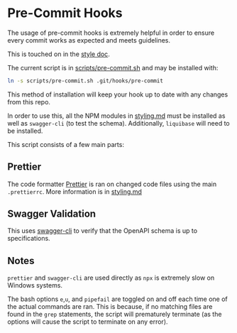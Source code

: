 # Pre-Commit Hooks

The usage of pre-commit hooks is extremely helpful in order to ensure every commit works as expected
and meets guidelines.

This is touched on in the [style doc](styling.md).

The current script is in [scripts/pre-commit.sh](/scripts/pre-commit.sh) and may be installed with:

```sh
ln -s scripts/pre-commit.sh .git/hooks/pre-commit
```

This method of installation will keep your hook up to date with any changes from this repo.

In order to use this, all the NPM modules in [styling.md](styling.md) must be installed as well as
`swagger-cli` (to test the schema). Additionally, `liquibase` will need to be installed.

This script consists of a few main parts:

## Prettier

The code formatter [Prettier](https://prettier.io/) is ran on changed code files using the main
`.prettierrc`. More information is in [styling.md](styling.md)

## Swagger Validation

This uses [swagger-cli](https://apitools.dev/swagger-cli/) to verify that the OpenAPI schema is up
to specifications.

## Notes

`prettier` and `swagger-cli` are used directly as `npx` is extremely slow on Windows systems.

The bash options `e`,`u`, and `pipefail` are toggled on and off each time one of the actual commands
are ran. This is because, if no matching files are found in the `grep` statements, the script will
prematurely terminate (as the options will cause the script to terminate on any error).
